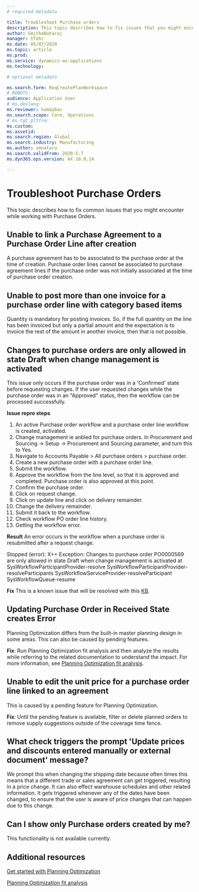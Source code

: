 ```yaml
---
# required metadata

title: Troubleshoot Purchase orders
description: This topic describes how to fix issues that you might encounter while working with Purchase Orders.
author: SmithaNataraj
manager: tfehr
ms.date: 05/07/2020
ms.topic: article
ms.prod: 
ms.service: dynamics-ax-applications
ms.technology: 

# optional metadata

ms.search.form: ReqCreatePlanWorkspace
# ROBOTS: 
audience: Application User
# ms.devlang: 
ms.reviewer: kamaybac
ms.search.scope: Core, Operations
# ms.tgt_pltfrm: 
ms.custom: 
ms.assetid: 
ms.search.region: Global
ms.search.industry: Manufacturing
ms.author: smnatara
ms.search.validFrom: 2020-5-7
ms.dyn365.ops.version: AX 10.0.14

---
```

# Troubleshoot Purchase Orders 

This topic describes how to fix common issues that you might encounter while working with Purchase Orders.

## Unable to link a Purchase Agreement to a Purchase Order Line after creation

A purchase agreement has to be associated to the purchase order at the time of creation. Purchase order lines cannot be associated to purchase agreement lines if the purchase order was not initially associated at the time of purchase order creation.

## Unable to post more than one invoice for a purchase order line with category based items

Quantity is mandatory for posting invoices. So, if the full quantity on the line has been invoiced but only a partial amount and the expectation is to invoice the rest of the amount in another invoice, then that is not possible.

## Changes to purchase orders are only allowed in state Draft when change management is activated

This issue only occurs if the purchase order was in a 'Confirmed' state before requesting changes. If the user requested changes while the purchase order was in an "Approved" status, then the workflow can be processed successfully. 

**Issue repro steps**
1. An active Purchase order workflow and a purchase order line workflow is created, activated.
2. Change management ie anbled for purchase orders. In Procurement and Sourcing -> Setup -> Procurement and Sourcing parameter, and turn this to Yes.
3. Navigate to Accounts Payable > All purchase orders > purchase order.
4. Create a new purchase order with a purchase order line.
5. Submit the workflow.
6. Approve the workflow from the line level, so that it is approved and completed. Purchase order is also approved at this point.
7. Confirm the purchase order.
8. Click on request change.
9. Click on update line and click on delivery remainder. 
10. Change the delivery remainder.
30.	Submit it back to the workflow.
31.	Check workflow PO order line history.
32.	Getting the workflow error.
 
**Result**
An error occurs in the workflow when a purchase order is resubmitted after a request change.

Stopped (error): X++ Exception: Changes to purchase order PO0000569 are only allowed in state Draft when change management is activated
 at SysWorkflowParticipantProvider-resolve
SysWorkflowParticipantProvider-resolveParticipants
SysWorkflowServiceProvider-resolveParticipant
SysWorkflowQueue-resume

**Fix**
This is a known issue that will be resolved with this [KB](https://msdyneng.visualstudio.com/FinOps/_workitems/edit/467138).

## Updating Purchase Order in Received State creates Error

Planning Optimization differs from the built-in master planning design in some areas. This can also be caused by pending features.

**Fix**: Run Planning Optimization fit analysis and then analyze the results while referring to the related documentation to understand the impact. For more information, see [Planning Optimization fit analysis](planning-optimization-fit-analysis.md).

## Unable to edit the unit price for a purchase order line linked to an agreement

This is caused by a pending feature for Planning Optimization.

**Fix**: Until the pending feature is available, filter or delete planned orders to remove supply suggestions outside of the coverage time fence.

## What check triggers the prompt 'Update prices and discounts entered manually or external document' message?

We prompt this when changing the shipping date because often times this means that a different trade or sales agreement can get triggered, resulting in a price change. It can also effect warehouse schedules and other related information. It gets triggered whenever any of the dates have been changed, to ensure that the user is aware of price changes that can happen due to this change.

## Can I show only Purchase orders created by me?

This functionality is not available currently.


## Additional resources

[Get started with Planning Optimization](get-started.md)

[Planning Optimization fit analysis](planning-optimization-fit-analysis.md)
